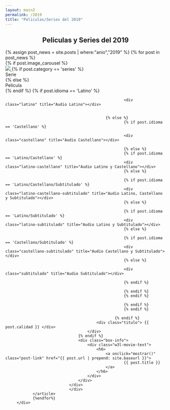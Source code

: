 ```yaml
---
layout: main2
permalink: /2019
title: "Peliculas/Series del 2019"
---
```



<main class="home" id="post" role="main" itemprop="mainContentOfPage" itemscope="itemscope" itemtype="http://schema.org/Blog">
     <div cold-md="12" align="center">
        <h2 class="top_h3"> Peliculas y Series del 2019 </h2>
    </div>
    <div id="grid" class="row flex-grid">
            {% assign post_news = site.posts | where:"anio","2019" %}
                {% for post in post_news %}
                    <article class="box-item col-xs-4 col-sm-2 col-md-2 col-lg-2" itemscope="itemscope" itemtype="http://schema.org/BlogPosting" itemprop="blogPost">
                                <div class="box">
                                <div class="box-body">
                                    {% if post.image_carousel %}
                                        <div class="cover">
                                            <a  onclick="mostrar()" href="{{ post.url | prepend: site.baseurl }}">
                                            <img src="../../assets/img/placeholder-min.png" data-url="{{ post.image_carousel }}" class="preload">
                                            </a>
                                            {% if post.category == 'series' %}
                                                <div class="series"> Serie </div>
                                                {% else %}
                                                <div class="peliculas"> Pelicula </div>
                                                {% endif %}
                                              	{% if post.idioma == 'Latino' %}

														<div class="latino" title="Audio Latino"></div>
		
		
												{% else %}
														{% if post.idioma == 'Castellano' %}
		
														<div class="castellano" title="Audio Castellano"></div>
		
														{% else %}
														{% if post.idioma == 'Latino/Castellano' %}
														<div class="latino-castellano" title="Audio Latino y Castellano"></div>
														{% else %}

														{% if post.idioma == 'Latino/Castellano/Subtitulado' %}
														<div class="latino-castellano-subtitulado" title="Audio Latino, Castellano y Subtitulado"></div>
														{% else %}

														{% if post.idioma == 'Latino/Subtitulado' %}
														<div class="latino-subtitulado" title="Audio Latino y Subtitulado"></div>
														{% else %}

														{% if post.idioma == 'Castellano/Subtitulado' %}
														<div class="castellano-subtitulado" title="Audio Castellano y Subtitulado"></div>
														{% else %}

														<div class="subtitulado" title="Audio Subtitulado"></div>
		
														{% endif %}
		
														{% endif %}
														{% endif %}
		
														{% endif %}
														{% endif %}
		
												    {% endif %}
                                            <div class="titulo"> {{ post.calidad }} </div>
                                        </div>
                                    {% endif %}
                                    <div class="box-info">
                                        <div class="w3l-movie-text">
                                            <h6>
                                                <a onclick="mostrar()" class="post-link" href="{{ post.url | prepend: site.baseurl }}">
                                                        {{ post.title }}
                                                </a>
                                            </h6>
                                        </div>
                                    </div>
                                </div>
                                </div>
                </article>
                {%endfor%}
         </div>





</main>